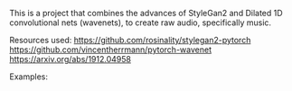 This is a project that combines the advances of StyleGan2 and Dilated 1D convolutional
nets (wavenets), to create raw audio, specifically music.

Resources used:
https://github.com/rosinality/stylegan2-pytorch
https://github.com/vincentherrmann/pytorch-wavenet
https://arxiv.org/abs/1912.04958

Examples:
